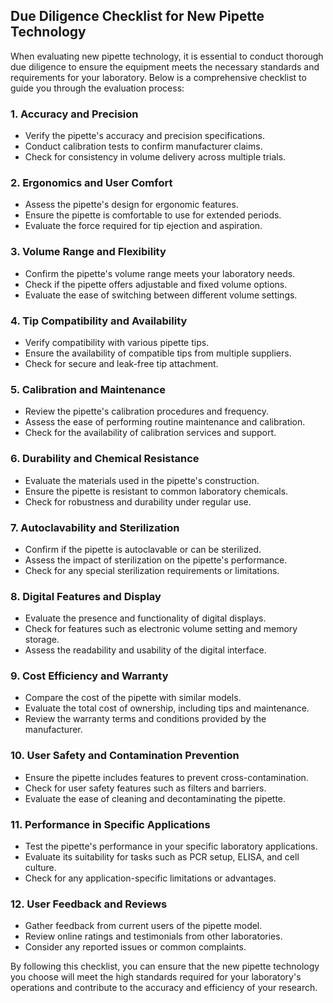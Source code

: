 ## Due Diligence Checklist for New Pipette Technology

When evaluating new pipette technology, it is essential to conduct thorough due diligence to ensure the equipment meets the necessary standards and requirements for your laboratory. Below is a comprehensive checklist to guide you through the evaluation process:

### 1. Accuracy and Precision
- Verify the pipette's accuracy and precision specifications.
- Conduct calibration tests to confirm manufacturer claims.
- Check for consistency in volume delivery across multiple trials.

### 2. Ergonomics and User Comfort
- Assess the pipette's design for ergonomic features.
- Ensure the pipette is comfortable to use for extended periods.
- Evaluate the force required for tip ejection and aspiration.

### 3. Volume Range and Flexibility
- Confirm the pipette's volume range meets your laboratory needs.
- Check if the pipette offers adjustable and fixed volume options.
- Evaluate the ease of switching between different volume settings.

### 4. Tip Compatibility and Availability
- Verify compatibility with various pipette tips.
- Ensure the availability of compatible tips from multiple suppliers.
- Check for secure and leak-free tip attachment.

### 5. Calibration and Maintenance
- Review the pipette's calibration procedures and frequency.
- Assess the ease of performing routine maintenance and calibration.
- Check for the availability of calibration services and support.

### 6. Durability and Chemical Resistance
- Evaluate the materials used in the pipette's construction.
- Ensure the pipette is resistant to common laboratory chemicals.
- Check for robustness and durability under regular use.

### 7. Autoclavability and Sterilization
- Confirm if the pipette is autoclavable or can be sterilized.
- Assess the impact of sterilization on the pipette's performance.
- Check for any special sterilization requirements or limitations.

### 8. Digital Features and Display
- Evaluate the presence and functionality of digital displays.
- Check for features such as electronic volume setting and memory storage.
- Assess the readability and usability of the digital interface.

### 9. Cost Efficiency and Warranty
- Compare the cost of the pipette with similar models.
- Evaluate the total cost of ownership, including tips and maintenance.
- Review the warranty terms and conditions provided by the manufacturer.

### 10. User Safety and Contamination Prevention
- Ensure the pipette includes features to prevent cross-contamination.
- Check for user safety features such as filters and barriers.
- Evaluate the ease of cleaning and decontaminating the pipette.

### 11. Performance in Specific Applications
- Test the pipette's performance in your specific laboratory applications.
- Evaluate its suitability for tasks such as PCR setup, ELISA, and cell culture.
- Check for any application-specific limitations or advantages.

### 12. User Feedback and Reviews
- Gather feedback from current users of the pipette model.
- Review online ratings and testimonials from other laboratories.
- Consider any reported issues or common complaints.

By following this checklist, you can ensure that the new pipette technology you choose will meet the high standards required for your laboratory's operations and contribute to the accuracy and efficiency of your research.
